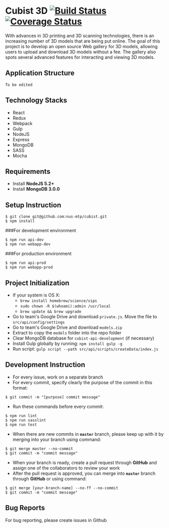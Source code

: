 # Cubist 3D [![Build Status](https://travis-ci.org/nus-mtp/cubist.svg?branch=master)](https://travis-ci.org/nus-mtp/cubist) [![Coverage Status](https://coveralls.io/repos/nus-mtp/cubist/badge.svg?branch=master&service=github)](https://coveralls.io/github/nus-mtp/cubist?branch=master)
With advances in 3D printing and 3D scanning technologies, there is an increasing number of 3D models that are being put online. The goal of this project is to develop an open source Web gallery for 3D models, allowing users to upload and download 3D models without a fee. The gallery also spots several advanced features for interacting and viewing 3D models.

## Application Structure
`To be edited`

## Technology Stacks
* React
* Redux
* Webpack
* Gulp
* NodeJS
* Express
* MongoDB
* SASS
* Mocha

## Requirements
* Install **NodeJS 5.2+**
* Install **MongoDB 3.0.0**

## Setup Instruction

```
$ git clone git@github.com:nus-mtp/cubist.git
$ npm install
```

###For development environment

```
$ npm run api-dev
$ npm run webapp-dev
```

###For production environment

```
$ npm run api-prod
$ npm run webapp-prod
```

## Project Initialization
* If your system is OS X: 
  + `brew install homebrew/science/vips`
  + `sudo chown -R $(whoami):admin /usr/local`
  + `brew update && brew upgrade`
* Go to team's Google Drive and download `private.js`. Move the file to `src/api/config/settings`
* Go to team's Google Drive and download `models.zip`
* Extract to copy the `models` folder into the repo folder
* Clear MongoDB database for `cubist-api-development` (if necessary)
* Install Gulp globally by running: `npm install gulp -g`
* Run script: `gulp script --path src/api/scripts/createData/index.js`

## Development Instruction
* For every issue, work on a separate branch
* For every commit, specify clearly the purpose of the commit in this format:

```
$ git commit -m "[purpose] commit message"
```

* Run these commands before every commit:

```
$ npm run lint
$ npm run sasslint
$ npm run test
```

* When there are new commits in **`master`** branch, please keep up with it by merging into your branch using command:

```
$ git merge master --no-commit
$ git commit -m "commit message"
```

* When your branch is ready, create a pull request through **GitHub** and assign one of the collaborators to review your work
* After the pull request is approved, you can merge into **`master`** branch through **GitHub** or using command:

```
$ git merge [your-branch-name] --no-ff --no-commit
$ git commit -m "commit message"
```

## Bug Reports
For bug reporting, please create issues in Github
